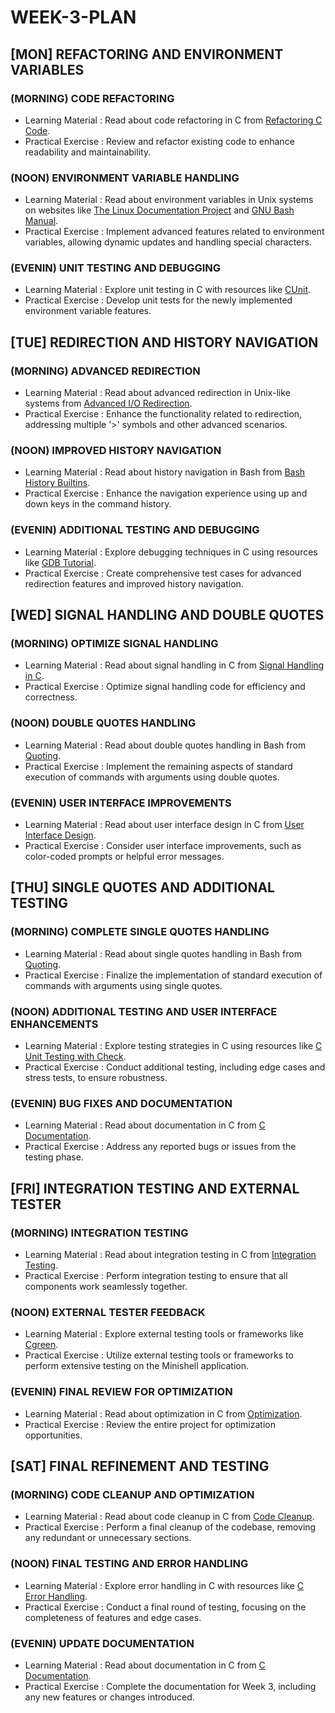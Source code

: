 # WEEK-3-PLAN
## [MON] REFACTORING AND ENVIRONMENT VARIABLES
### (MORNING) CODE REFACTORING
- Learning Material			: Read about code refactoring in C from [Refactoring C Code](https://www.cs.umd.edu/~clin/MoreJava/Intro/refactoring.html).
- Practical Exercise		: Review and refactor existing code to enhance readability and maintainability.
### (NOON) ENVIRONMENT VARIABLE HANDLING
- Learning Material			: Read about environment variables in Unix systems on websites like [The Linux Documentation Project](https://tldp.org/LDP/abs/html/environment.html) and [GNU Bash Manual](https://www.gnu.org/software/bash/manual/bash.html#Environment).
- Practical Exercise		: Implement advanced features related to environment variables, allowing dynamic updates and handling special characters.
### (EVENIN) UNIT TESTING AND DEBUGGING
- Learning Material			: Explore unit testing in C with resources like [CUnit](http://cunit.sourceforge.net/).
- Practical Exercise		: Develop unit tests for the newly implemented environment variable features.

## [TUE] REDIRECTION AND HISTORY NAVIGATION
### (MORNING) ADVANCED REDIRECTION
- Learning Material			: Read about advanced redirection in Unix-like systems from [Advanced I/O Redirection](https://www.gnu.org/software/bash/manual/html_node/Redirections.html).
- Practical Exercise		: Enhance the functionality related to redirection, addressing multiple '>' symbols and other advanced scenarios.
### (NOON) IMPROVED HISTORY NAVIGATION
- Learning Material			: Read about history navigation in Bash from [Bash History Builtins](https://www.gnu.org/software/bash/manual/html_node/Bash-History-Builtins.html).
- Practical Exercise		: Enhance the navigation experience using up and down keys in the command history.
### (EVENIN) ADDITIONAL TESTING AND DEBUGGING
- Learning Material			: Explore debugging techniques in C using resources like [GDB Tutorial](https://web.eecs.umich.edu/~sugih/pointers/gdbQS.html).
- Practical Exercise		: Create comprehensive test cases for advanced redirection features and improved history navigation.

## [WED] SIGNAL HANDLING AND DOUBLE QUOTES
### (MORNING) OPTIMIZE SIGNAL HANDLING
- Learning Material			: Read about signal handling in C from [Signal Handling in C](https://www.geeksforgeeks.org/signals-c-set-2/).
- Practical Exercise		: Optimize signal handling code for efficiency and correctness.
### (NOON) DOUBLE QUOTES HANDLING
- Learning Material			: Read about double quotes handling in Bash from [Quoting](https://www.gnu.org/software/bash/manual/html_node/Quoting.html).
- Practical Exercise		: Implement the remaining aspects of standard execution of commands with arguments using double quotes.
### (EVENIN) USER INTERFACE IMPROVEMENTS
- Learning Material			: Read about user interface design in C from [User Interface Design](https://www.cs.cmu.edu/~ab/15-123S11/lectures/Lecture%2007%20-%20User%20Interface%20Design.pdf).
- Practical Exercise		: Consider user interface improvements, such as color-coded prompts or helpful error messages.

## [THU] SINGLE QUOTES AND ADDITIONAL TESTING
### (MORNING) COMPLETE SINGLE QUOTES HANDLING
- Learning Material			: Read about single quotes handling in Bash from [Quoting](https://www.gnu.org/software/bash/manual/html_node/Quoting.html).
- Practical Exercise		: Finalize the implementation of standard execution of commands with arguments using single quotes.
### (NOON) ADDITIONAL TESTING AND USER INTERFACE ENHANCEMENTS
- Learning Material			: Explore testing strategies in C using resources like [C Unit Testing with Check](https://libcheck.github.io/check/).
- Practical Exercise		: Conduct additional testing, including edge cases and stress tests, to ensure robustness.
### (EVENIN) BUG FIXES AND DOCUMENTATION
- Learning Material			: Read about documentation in C from [C Documentation](https://www.cs.utah.edu/~germain/PPS/Topics/commenting.html).
- Practical Exercise		: Address any reported bugs or issues from the testing phase.

## [FRI] INTEGRATION TESTING AND EXTERNAL TESTER
### (MORNING) INTEGRATION TESTING
- Learning Material			: Read about integration testing in C from [Integration Testing](https://www.tutorialspoint.com/software_testing_dictionary/integration_testing.htm).
- Practical Exercise		: Perform integration testing to ensure that all components work seamlessly together.
### (NOON) EXTERNAL TESTER FEEDBACK
- Learning Material			: Explore external testing tools or frameworks like [Cgreen](https://cgreen-devs.github.io/).
- Practical Exercise		: Utilize external testing tools or frameworks to perform extensive testing on the Minishell application.
### (EVENIN) FINAL REVIEW FOR OPTIMIZATION
- Learning Material			: Read about optimization in C from [Optimization](https://www.cs.utah.edu/~germain/PPS/Topics/optimization.html).
- Practical Exercise		: Review the entire project for optimization opportunities.

## [SAT] FINAL REFINEMENT AND TESTING
### (MORNING) CODE CLEANUP AND OPTIMIZATION
- Learning Material			: Read about code cleanup in C from [Code Cleanup](https://www.cs.utah.edu/~germain/PPS/Topics/commenting.html).
- Practical Exercise		: Perform a final cleanup of the codebase, removing any redundant or unnecessary sections.
### (NOON) FINAL TESTING AND ERROR HANDLING
- Learning Material			: Explore error handling in C with resources like [C Error Handling](https://www.learn-c.org/error-handling-in-c/).	
- Practical Exercise		: Conduct a final round of testing, focusing on the completeness of features and edge cases.
### (EVENIN) UPDATE DOCUMENTATION
- Learning Material			: Read about documentation in C from [C Documentation](https://www.cs.utah.edu/~germain/PPS/Topics/commenting.html).
- Practical Exercise		: Complete the documentation for Week 3, including any new features or changes introduced.